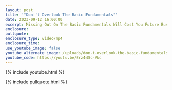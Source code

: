 ```yaml
---
layout: post
title: '"Don''t Overlook The Basic Fundamentals"'
date: 2023-09-12 16:00:00
excerpt: Missing Out On The Basic Fundamentals Will Cost You Future Business.
enclosure:
pullquote:
enclosure_type: video/mp4
enclosure_time:
use_youtube_image: false
youtube_alternate_image: /uploads/don-t-overlook-the-basic-fundamentals.jpeg
youtube_code: https://youtu.be/Erz44Sc-Vkc
---
```

{% include youtube.html %}

{% include pullquote.html %}

